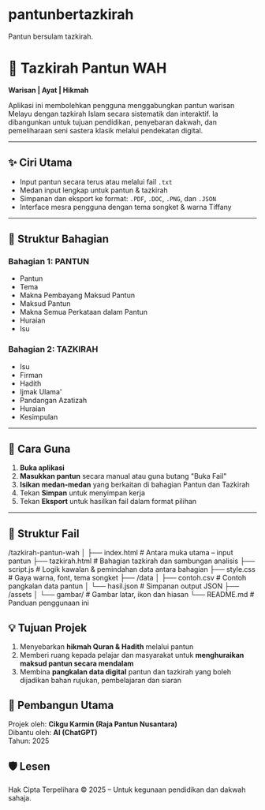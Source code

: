 # pantunbertazkirah
Pantun bersulam tazkirah.
# 📜 Tazkirah Pantun WAH

**Warisan | Ayat | Hikmah**

Aplikasi ini membolehkan pengguna menggabungkan pantun warisan Melayu dengan tazkirah Islam secara sistematik dan interaktif. Ia dibangunkan untuk tujuan pendidikan, penyebaran dakwah, dan pemeliharaan seni sastera klasik melalui pendekatan digital.

---

## ✨ Ciri Utama

- Input pantun secara terus atau melalui fail `.txt`
- Medan input lengkap untuk pantun & tazkirah
- Simpanan dan eksport ke format: `.PDF`, `.DOC`, `.PNG`, dan `.JSON`
- Interface mesra pengguna dengan tema songket & warna Tiffany

---

## 🧩 Struktur Bahagian

### Bahagian 1: PANTUN
- Pantun
- Tema
- Makna Pembayang Maksud Pantun
- Maksud Pantun
- Makna Semua Perkataan dalam Pantun
- Huraian
- Isu

### Bahagian 2: TAZKIRAH
- Isu
- Firman
- Hadith
- Ijmak Ulama'
- Pandangan Azatizah
- Huraian
- Kesimpulan

---

## 🚀 Cara Guna

1. **Buka aplikasi**
2. **Masukkan pantun** secara manual atau guna butang "Buka Fail"
3. **Isikan medan-medan** yang berkaitan di bahagian Pantun dan Tazkirah
4. Tekan **Simpan** untuk menyimpan kerja
5. Tekan **Eksport** untuk hasilkan fail dalam format pilihan

---

## 📁 Struktur Fail

/tazkirah-pantun-wah
│
├── index.html # Antara muka utama – input pantun
├── tazkirah.html # Bahagian tazkirah dan sambungan analisis
├── script.js # Logik kawalan & pemindahan data antara bahagian
├── style.css # Gaya warna, font, tema songket
├── /data
│ ├── contoh.csv # Contoh pangkalan data pantun
│ └── hasil.json # Simpanan output JSON
├── /assets
│ └── gambar/ # Gambar latar, ikon dan hiasan
└── README.md # Panduan penggunaan ini

## 💡 Tujuan Projek

1. Menyebarkan **hikmah Quran & Hadith** melalui pantun
2. Memberi ruang kepada pelajar dan masyarakat untuk **menghuraikan maksud pantun secara mendalam**
3. Membina **pangkalan data digital** pantun dan tazkirah yang boleh dijadikan bahan rujukan, pembelajaran dan siaran

## 👤 Pembangun Utama

Projek oleh: **Cikgu Karmin (Raja Pantun Nusantara)**  
Dibantu oleh: **AI (ChatGPT)**  
Tahun: 2025

## 🛡️ Lesen

Hak Cipta Terpelihara © 2025 – Untuk kegunaan pendidikan dan dakwah sahaja.
